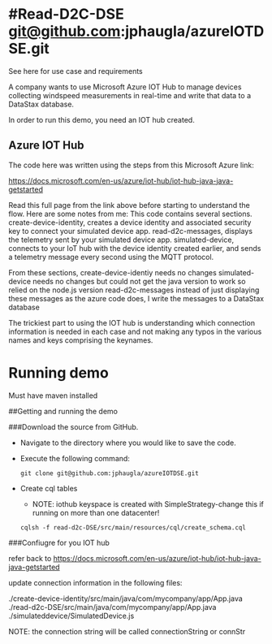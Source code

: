 #Read-D2C-DSE
git@github.com:jphaugla/azureIOTDSE.git
========================
See here for use case and requirements 

A company wants to use Microsoft Azure IOT Hub to manage devices collecting windspeed measurements in real-time and write that data to a DataStax database.

In order to run this demo, you need an IOT hub created.

##  Azure IOT Hub
The code here was written using the steps from this Microsoft Azure link:

https://docs.microsoft.com/en-us/azure/iot-hub/iot-hub-java-java-getstarted 

Read this full page from the link above before starting to understand the flow.  Here are some notes from me:
This code contains several sections.  
  create-device-identity, creates a device identity and associated security key to connect your simulated device app.
  read-d2c-messages, displays the telemetry sent by your simulated device app.
  simulated-device, connects to your IoT hub with the device identity created earlier, and sends a telemetry message every second using the MQTT protocol.

From these sections, 
	create-device-identiy needs no changes
	simulated-device needs no changes but could not get the java version to work so relied on the node.js version
	read-d2c-messages   instead of just displaying these messages as the azure code does, I write the messages to a DataStax database

The trickiest part to using the IOT hub is understanding which connection information is needed in each case and not making any typos in the various names and keys comprising the keynames.   

# Running demo

Must have maven installed 

##Getting and running the demo

###Download the source from GitHub.

  * Navigate to the directory where you would like to save the code.
  * Execute the following command:
 
 
       `git clone git@github.com:jphaugla/azureIOTDSE.git`

 * Create cql tables
     *  NOTE:  iothub keyspace is created with SimpleStrategy-change this if running on more than one datacenter!

    `cqlsh -f read-d2c-DSE/src/main/resources/cql/create_schema.cql`

###Confiugre for you IOT hub

refer back to 
https://docs.microsoft.com/en-us/azure/iot-hub/iot-hub-java-java-getstarted

update connection information in the following files:

./create-device-identity/src/main/java/com/mycompany/app/App.java
./read-d2c-DSE/src/main/java/com/mycompany/app/App.java
./simulateddevice/SimulatedDevice.js


NOTE:  the connection string will be called connectionString or connStr
